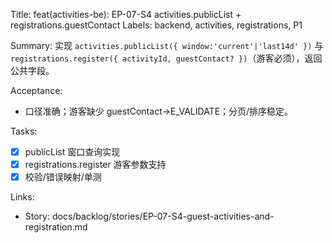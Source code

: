 Title: feat(activities-be): EP-07-S4 activities.publicList + registrations.guestContact
Labels: backend, activities, registrations, P1

Summary:
实现 `activities.publicList({ window:'current'|'last14d' })` 与 `registrations.register({ activityId, guestContact? })`（游客必须），返回公共字段。

Acceptance:
- 口径准确；游客缺少 guestContact→E_VALIDATE；分页/排序稳定。

Tasks:
- [x] publicList 窗口查询实现
- [x] registrations.register 游客参数支持
- [x] 校验/错误映射/单测

Links:
- Story: docs/backlog/stories/EP-07-S4-guest-activities-and-registration.md
